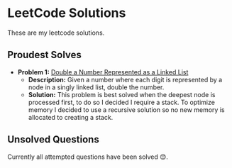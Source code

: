 # LeetCode Solutions
These are my leetcode solutions.

## Proudest Solves

- **Problem 1:** [Double a Number Represented as a Linked List](2871-double-a-number-represented-as-a-linked-list)
   - **Description:** Given a number where each digit is represented by a node in a singly linked list, double the number.
   - **Solution:** This problem is best solved when the deepest node is processed first, to do so I decided I require a stack. To optimize memory I decided to use a recursive solution so no new memory is allocated to creating a stack. 

## Unsolved Questions

Currently all attempted questions have been solved 😊.

<!--

- **Problem 1:** [Problem Name](link_to_problem)
   - **Description:** Brief description of the problem.

--!>

